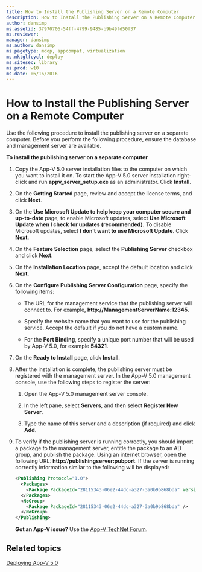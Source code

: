 ```yaml
---
title: How to Install the Publishing Server on a Remote Computer
description: How to Install the Publishing Server on a Remote Computer
author: dansimp
ms.assetid: 37970706-54ff-4799-9485-b9b49fd50f37
ms.reviewer: 
manager: dansimp
ms.author: dansimp
ms.pagetype: mdop, appcompat, virtualization
ms.mktglfcycl: deploy
ms.sitesec: library
ms.prod: w10
ms.date: 06/16/2016
---
```



# How to Install the Publishing Server on a Remote Computer


Use the following procedure to install the publishing server on a separate computer. Before you perform the following procedure, ensure the database and management server are available.

**To install the publishing server on a separate computer**

1. Copy the App-V 5.0 server installation files to the computer on which you want to install it on. To start the App-V 5.0 server installation right-click and run **appv\_server\_setup.exe** as an administrator. Click **Install**.

2. On the **Getting Started** page, review and accept the license terms, and click **Next**.

3. On the **Use Microsoft Update to help keep your computer secure and up-to-date** page, to enable Microsoft updates, select **Use Microsoft Update when I check for updates (recommended).** To disable Microsoft updates, select **I don’t want to use Microsoft Update**. Click **Next**.

4. On the **Feature Selection** page, select the **Publishing Server** checkbox and click **Next**.

5. On the **Installation Location** page, accept the default location and click **Next**.

6. On the **Configure Publishing Server Configuration** page, specify the following items:

   -   The URL for the management service that the publishing server will connect to. For example, **http://ManagementServerName:12345**.

   -   Specify the website name that you want to use for the publishing service. Accept the default if you do not have a custom name.

   -   For the **Port Binding**, specify a unique port number that will be used by App-V 5.0, for example **54321**.

7. On the **Ready to Install** page, click **Install**.

8. After the installation is complete, the publishing server must be registered with the management server. In the App-V 5.0 management console, use the following steps to register the server:

   1.  Open the App-V 5.0 management server console.

   2.  In the left pane, select **Servers**, and then select **Register New Server**.

   3.  Type the name of this server and a description (if required) and click **Add**.

9. To verify if the publishing server is running correctly, you should import a package to the management server, entitle the package to an AD group, and publish the package. Using an internet browser, open the following URL: <strong>http://publishingserver:pubport</strong>. If the server is running correctly information similar to the following will be displayed:

   ```xml
   <Publishing Protocol="1.0">
     <Packages>
       <Package PackageId="28115343-06e2-44dc-a327-3a0b9b868bda" VersionId="5d03c08f-51dc-4026-8cf9-15ebe3d65a72" PackageUrl="\\server\share\file.appv" />
     </Packages>
     <NoGroup>
       <Package PackageId="28115343-06e2-44dc-a327-3a0b9b868bda" />
     </NoGroup>
   </Publishing>
   ```

   **Got an App-V issue?** Use the [App-V TechNet Forum](https://social.technet.microsoft.com/Forums/home?forum=mdopappv).

## Related topics


[Deploying App-V 5.0](deploying-app-v-50.md)

 

 





